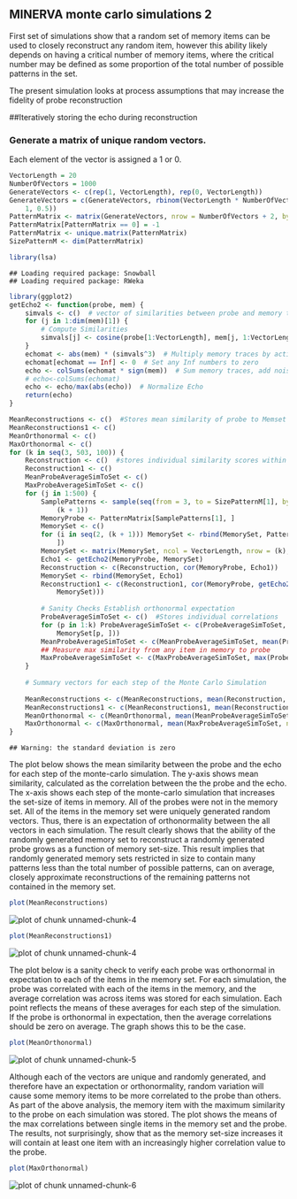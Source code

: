 MINERVA monte carlo simulations 2
---------------------

First set of simulations show that a random set of memory items can be used to closely reconstruct any random item, however this ability likely depends on having a critical number of memory items, where the critical number may be defined as some proportion of the total number of possible patterns in the set. 

The present simulation looks at process assumptions that may increase the fidelity of probe reconstruction

##Iteratively storing the echo during reconstruction

### Generate a matrix of unique random vectors.

Each element of the vector is assigned a 1 or 0.


```r
VectorLength = 20
NumberOfVectors = 1000
GenerateVectors <- c(rep(1, VectorLength), rep(0, VectorLength))
GenerateVectors = c(GenerateVectors, rbinom(VectorLength * NumberOfVectors, 
    1, 0.5))
PatternMatrix <- matrix(GenerateVectors, nrow = NumberOfVectors + 2, byrow = TRUE)
PatternMatrix[PatternMatrix == 0] = -1
PatternMatrix <- unique.matrix(PatternMatrix)
SizePatternM <- dim(PatternMatrix)
```



```r
library(lsa)
```

```
## Loading required package: Snowball
## Loading required package: RWeka
```

```r
library(ggplot2)
getEcho2 <- function(probe, mem) {
    simvals <- c()  # vector of similarities between probe and memory traces
    for (j in 1:dim(mem)[1]) {
        # Compute Similarities
        simvals[j] <- cosine(probe[1:VectorLength], mem[j, 1:VectorLength])
    }
    echomat <- abs(mem) * (simvals^3)  # Multiply memory traces by activation value
    echomat[echomat == Inf] <- 0  # Set any Inf numbers to zero
    echo <- colSums(echomat * sign(mem))  # Sum memory traces, add noise
    # echo<-colSums(echomat)
    echo <- echo/max(abs(echo))  # Normalize Echo
    return(echo)
}
```


```r
MeanReconstructions <- c()  #Stores mean similarity of probe to Memset across monte carlo simulation
MeanReconstructions1 <- c()
MeanOrthonormal <- c()
MaxOrthonormal <- c()
for (k in seq(3, 503, 100)) {
    Reconstruction <- c()  #stores individual similarity scores within monte carlo simulation
    Reconstruction1 <- c()
    MeanProbeAverageSimToSet <- c()
    MaxProbeAverageSimToSet <- c()
    for (j in 1:500) {
        SamplePatterns <- sample(seq(from = 3, to = SizePatternM[1], by = 1), 
            (k + 1))
        MemoryProbe <- PatternMatrix[SamplePatterns[1], ]
        MemorySet <- c()
        for (i in seq(2, (k + 1))) MemorySet <- rbind(MemorySet, PatternMatrix[SamplePatterns[i], 
            ])
        MemorySet <- matrix(MemorySet, ncol = VectorLength, nrow = (k), byrow = TRUE)
        Echo1 <- getEcho2(MemoryProbe, MemorySet)
        Reconstruction <- c(Reconstruction, cor(MemoryProbe, Echo1))
        MemorySet <- rbind(MemorySet, Echo1)
        Reconstruction1 <- c(Reconstruction1, cor(MemoryProbe, getEcho2(MemoryProbe, 
            MemorySet)))
        
        # Sanity Checks Establish orthonormal expectation
        ProbeAverageSimToSet <- c()  #Stores individual correlations
        for (p in 1:k) ProbeAverageSimToSet <- c(ProbeAverageSimToSet, cor(MemoryProbe, 
            MemorySet[p, ]))
        MeanProbeAverageSimToSet <- c(MeanProbeAverageSimToSet, mean(ProbeAverageSimToSet))
        ## Measure max similarity from any item in memory to probe
        MaxProbeAverageSimToSet <- c(MaxProbeAverageSimToSet, max(ProbeAverageSimToSet))
    }
    
    # Summary vectors for each step of the Monte Carlo Simulation
    
    MeanReconstructions <- c(MeanReconstructions, mean(Reconstruction, na.rm = TRUE))
    MeanReconstructions1 <- c(MeanReconstructions1, mean(Reconstruction1, na.rm = TRUE))
    MeanOrthonormal <- c(MeanOrthonormal, mean(MeanProbeAverageSimToSet, na.rm = TRUE))
    MaxOrthonormal <- c(MaxOrthonormal, mean(MaxProbeAverageSimToSet, na.rm = TRUE))
}
```

```
## Warning: the standard deviation is zero
```

The plot below shows the mean similarity between the probe and the echo for each step of the monte-carlo simulation. The y-axis shows mean similarity, calculated as the correlation between the the probe and the echo. The x-axis shows each step of the monte-carlo simulation that increases the set-size of items in memory. All of the probes were not in the memory set. All of the items in the memory set were uniquely generated random vectors. Thus, there is an expectation of orthonormality between the all vectors in each simulation. The result clearly shows that the ability of the randomly generated memory set to reconstruct a randomly generated probe grows as a function of memory set-size. This result implies that randomly generated memory sets restricted in size to contain many patterns less than the total number of possible patterns, can on average, closely approximate reconstructions of the remaining patterns not contained in the memory set.

```r
plot(MeanReconstructions)
```

![plot of chunk unnamed-chunk-4](figure/unnamed-chunk-41.png) 

```r
plot(MeanReconstructions1)
```

![plot of chunk unnamed-chunk-4](figure/unnamed-chunk-42.png) 

The plot below is a sanity check to verify each probe was orthonormal in expectation to each of the items in the memory set. For each simulation, the probe was correlated with each of the items in the memory, and the average correlation was across items was stored for each simulation. Each point reflects the means of these averages for each step of the simulation. If the probe is orthonormal in expectation, then the average correlations should be zero on average. The graph shows this to be the case.

```r
plot(MeanOrthonormal)
```

![plot of chunk unnamed-chunk-5](figure/unnamed-chunk-5.png) 

Although each of the vectors are unique and randomly generated, and therefore have an expectation or orthonormality, random variation will cause some memory items to be more correlated to the probe than others. As part of the above analysis, the memory item with the maximum similarity to the probe on each simulation was stored. The plot shows the means of the max correlations between single items in the memory set and the probe. The results, not surprisingly, show that as the memory set-size increases it will contain at least one item with an increasingly higher correlation value to the probe.

```r
plot(MaxOrthonormal)
```

![plot of chunk unnamed-chunk-6](figure/unnamed-chunk-6.png) 

